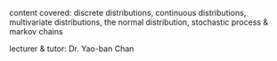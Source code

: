 content covered: discrete distributions, continuous distributions, multivariate distributions, the normal distribution, stochastic process & markov chains

lecturer & tutor: Dr. Yao-ban Chan 


